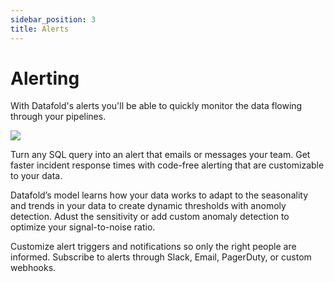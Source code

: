 ```yaml
---
sidebar_position: 3
title: Alerts
---
```

# Alerting

With Datafold's alerts you'll be able to quickly monitor the data flowing through your pipelines.&#x20;

![](https://i.imgur.com/uAef9ua.gif)

Turn any SQL query into an alert that emails or messages your team. Get faster incident response times with code-free alerting that are customizable to your data.

Datafold’s model learns how your data works to adapt to the seasonality and trends in your data to create dynamic thresholds with anomoly detection. Adust the sensitivity or add custom anomaly detection to optimize your signal-to-noise ratio.

Customize alert triggers and notifications so only the right people are informed. Subscribe to alerts through Slack, Email, PagerDuty, or custom webhooks.


